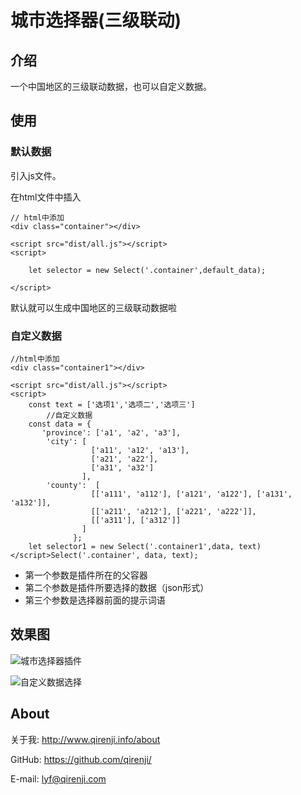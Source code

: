 # 城市选择器(三级联动)

## 介绍
一个中国地区的三级联动数据，也可以自定义数据。

## 使用

### 默认数据

引入js文件。

在html文件中插入

```
// html中添加
<div class="container"></div>

<script src="dist/all.js"></script>
<script>

    let selector = new Select('.container',default_data);

</script>
```
默认就可以生成中国地区的三级联动数据啦
### 自定义数据
```
//html中添加
<div class="container1"></div>

<script src="dist/all.js"></script>
<script>
    const text = ['选项1','选项二','选项三']
		//自定义数据
    const data = {
       'province': ['a1', 'a2', 'a3'],
        'city': [
                  ['a11', 'a12', 'a13'],
                  ['a21', 'a22'],
                  ['a31', 'a32']
                ],
        'county':  [
                  [['a111', 'a112'], ['a121', 'a122'], ['a131', 'a132']],
                  [['a211', 'a212'], ['a221', 'a222']],
                  [['a311'], ['a312']]
                ]
              };
	let selector1 = new Select('.container1',data, text)
</script>Select('.container', data, text);
```
- 第一个参数是插件所在的父容器
- 第二个参数是插件所要选择的数据（json形式）
- 第三个参数是选择器前面的提示词语

## 效果图
![城市选择器插件](http://www.qirenji.info//img/select-plugin/city.png)

![自定义数据选择](http://www.qirenji.info//img/select-plugin/custom.png)


## About
关于我: http://www.qirenji.info/about

GitHub: https://github.com/qirenji/

E-mail: lyf@qirenji.com
